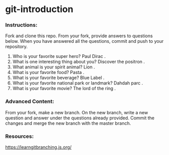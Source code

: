 # git-introduction

### Instructions:

Fork and clone this repo.
From your fork, provide answers to questions below.
When you have answered all the questions, commit and push to your repository.

1. Who is your favorite super hero?
   Paul Dirac .
2. What is one interesting thing about you?
   Discover the positron .
3. What animal is your spirit animal?
   Lion .
4. What is your favorite food?
   Pasta .
5. What is your favorite beverage?
   Blue Label .
6. What is your favorite national park or landmark?
   Dahdah parc .
7. What is your favorite movie?
   The lord of the ring .
### Advanced Content:

From your fork, make a new branch.
On the new branch, write a new question and answer under the questions already provided.
Commit the changes and merge the new branch with the master branch.

### Resources:

https://learngitbranching.js.org/
